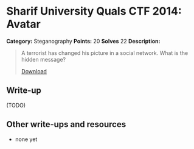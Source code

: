 # Sharif University Quals CTF 2014: Avatar

**Category:** Steganography
**Points:** 20
**Solves** 22
**Description:**

> A terrorist has changed his picture in a social network. What is the hidden message?
>
> [Download](lamb.jpg)

## Write-up

(TODO)

## Other write-ups and resources

* none yet
